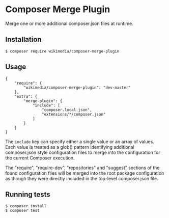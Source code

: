 Composer Merge Plugin
=====================

Merge one or more additional composer.json files at runtime.

Installation
------------
```
$ composer require wikimedia/composer-merge-plugin
```

Usage
-----

```
{
    "require": {
        "wikimedia/composer-merge-plugin": "dev-master"
    },
    "extra": {
        "merge-plugin": {
            "include": [
                "composer.local.json",
                "extensions/*/composer.json"
            ]
        }
    }
}
```

The `include` key can specify either a single value or an array of values.
Each value is treated as a glob() pattern identifying additional composer.json
style configuration files to merge into the configuration for the current
Composer execution.

The "require", "require-dev", "repositories" and "suggest" sections of the
found configuration files will be merged into the root package configuration
as though they were directly included in the top-level composer.json file.

Running tests
-------------
```
$ composer install
$ composer test
```
